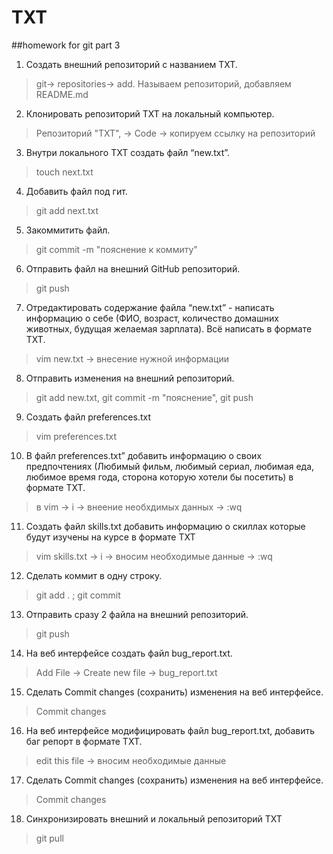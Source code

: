 # TXT
##homework for git part 3

1. Создать внешний репозиторий c названием TXT.

> git-> repositories-> add. Называем репозиторий, добавляем README.md 

2. Клонировать репозиторий TXT на локальный компьютер.

> Репозиторий "TXT", -> Code -> копируем ссылку на репозиторий

3. Внутри локального TXT создать файл “new.txt”.

> touch next.txt

4. Добавить файл под гит.

> git add next.txt

5. Закоммитить файл.

> git commit -m "пояснение к коммиту"

6. Отправить файл на внешний GitHub репозиторий.

> git push

7. Отредактировать содержание файла “new.txt” - написать информацию о себе (ФИО, возраст, количество домашних животных, будущая желаемая зарплата). Всё написать в формате TXT.

> vim new.txt -> внесение нужной информации

8. Отправить изменения на внешний репозиторий.

> git add new.txt, git commit -m "пояснение", git push

9. Создать файл preferences.txt

> vim preferences.txt

10. В файл preferences.txt” добавить информацию о своих предпочтениях (Любимый фильм, любимый сериал, любимая еда, любимое время года, сторона которую хотели бы посетить) в формате TXT.

> в vim -> i -> внеение необхдимых данных -> :wq

11. Создать файл skills.txt добавить информацию о скиллах которые будут изучены на курсе в формате TXT

> vim skills.txt -> i -> вносим необходимые данные -> :wq

12. Сделать коммит в одну строку.

> git add . ; git commit

13. Отправить сразу 2 файла на внешний репозиторий.

> git push

14. На веб интерфейсе создать файл bug_report.txt.

> Add File -> Create new file -> bug_report.txt

15. Сделать Commit changes (сохранить) изменения на веб интерфейсе.

> Commit changes

16. На веб интерфейсе модифицировать файл bug_report.txt, добавить баг репорт в формате TXT.

> edit this file -> вносим необходимые данные

17. Сделать Commit changes (сохранить) изменения на веб интерфейсе.

> Commit changes

18. Синхронизировать внешний и локальный репозиторий TXT

> git pull

